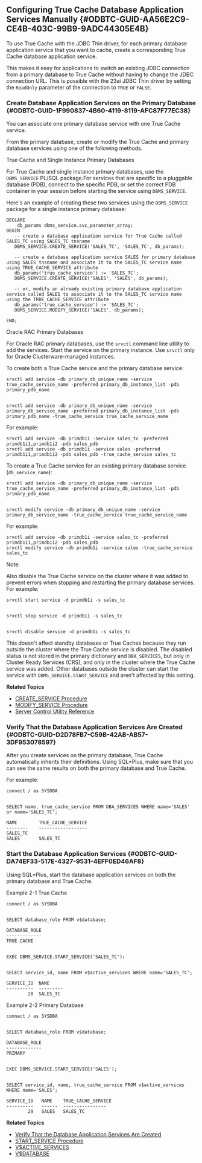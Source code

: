  

## Configuring True Cache Database Application Services Manually {#ODBTC-GUID-AA56E2C9-CE4B-403C-99B9-9ADC44305E4B}

To use True Cache with the JDBC Thin driver, for each primary database application service that you want to cache, create a corresponding True Cache database application service.

This makes it easy for applications to switch an existing JDBC connection from a primary database to True Cache without having to change the JDBC connection URL. This is possible with the 23ai JDBC Thin driver by setting the `ReadOnly` parameter of the connection to `TRUE` or `FALSE`. 

### Create Database Application Services on the Primary Database {#ODBTC-GUID-1F990837-4B60-4119-8119-AFC87F77EC38}

You can associate one primary database service with one True Cache service.

From the primary database, create or modify the True Cache and primary database services using one of the following methods.

True Cache and Single Instance Primary Databases

For True Cache and single instance primary databases, use the `DBMS_SERVICE` PL/SQL package.For services that are specific to a pluggable database (PDB), connect to the specific PDB, or set the correct PDB container in your session before starting the service using `DBMS_SERVICE`.

Here's an example of creating these two services using the `DBMS_SERVICE` package for a single instance primary database: 
    
    
    DECLARE
        db_params dbms_service.svc_parameter_array;
    BEGIN
       -- create a database application service for True Cache called SALES_TC using SALES_TC tnsname
       DBMS_SERVICE.CREATE_SERVICE('SALES_TC', 'SALES_TC', db_params);
    
       -- create a database application service SALES for primary database using SALES tnsname and associate it to the SALES_TC service name using TRUE_CACHE_SERVICE attribute
       db_params('true_cache_service') := 'SALES_TC';
       DBMS_SERVICE.CREATE_SERVICE('SALES', 'SALES', db_params);
    
       -- or, modify an already existing primary database application service called SALES to associate it to the SALES_TC service name using the TRUE_CACHE_SERVICE attribute
       db_params('true_cache_service') := 'SALES_TC';
       DBMS_SERVICE.MODIFY_SERVICE('SALES', db_params);
    
    END;

Oracle RAC Primary Databases

For Oracle RAC primary databases, use the `srvctl` command line utility to add the services. Start the service on the primary instance. Use `srvctl` only for Oracle Clusterware-managed instances.

To create both a True Cache service and the primary database service:
    
    
    srvctl add service -db primary_db_unique_name -service true_cache_service_name -preferred primary_db_instance_list -pdb primary_pdb_name
    
    
    srvctl add service -db primary_db_unique_name -service primary_db_service_name -preferred primary_db_instance_list -pdb primary_pdb_name -true_cache_service true_cache_service_name

For example:
    
    
    srvctl add service -db primdb1i -service sales_tc -preferred primdb1i1,primdb1i2 -pdb sales_pdb
    srvctl add service -db primdb1i -service sales -preferred primdb1i1,primdb1i2 -pdb sales_pdb -true_cache_service sales_tc

To create a True Cache service for an existing primary database service (`db_service_name`): 
    
    
    srvctl add service -db primary_db_unique_name -service true_cache_service_name -preferred primary_db_instance_list -pdb primary_pdb_name
    
    
    srvctl modify service -db primary_db_unique_name -service primary_db_service_name -true_cache_service true_cache_service_name

For example:
    
    
    srvctl add service -db primdb1i -service sales_tc -preferred primdb1i1,primdb1i2 -pdb sales_pdb
    srvctl modify service -db primdb1i -service sales -true_cache_service sales_tc

Note:

Also disable the True Cache service on the cluster where it was added to prevent errors when stopping and restarting the primary database services. For example:
    
    
    srvctl start service -d primdb1i -s sales_tc
    
    
    srvctl stop service -d primdb1i -s sales_tc
    
    
    srvctl disable service -d primdb1i -s sales_tc

This doesn't affect standby databases or True Caches because they run outside the cluster where the True Cache service is disabled. The disabled status is not stored in the primary dictionary and `DBA_SERVICES`, but only in Cluster Ready Services (CRS), and only in the cluster where the True Cache service was added. Other databases outside the cluster can start the service with `DBMS_SERVICE.START_SERVICE` and aren't affected by this setting. 

**Related Topics**

  * [CREATE_SERVICE Procedure](https://docs.oracle.com/pls/topic/lookup?ctx=en/database/oracle/oracle-database/23&id=ARPLS-GUID-386E183E-D83C-48A7-8BA3-40248CFB89F4)
  * [MODIFY_SERVICE Procedure](https://docs.oracle.com/pls/topic/lookup?ctx=en/database/oracle/oracle-database/23&id=ARPLS-GUID-E790BE65-023F-4016-8A5F-DF43B324834C)
  * [Server Control Utility Reference](https://docs.oracle.com/pls/topic/lookup?ctx=en/database/oracle/oracle-database/23&id=RACAD-GUID-3ED4DBCE-A148-462B-8A79-534A3F0D6E7D)



### Verify That the Database Application Services Are Created {#ODBTC-GUID-D2D78FB7-C59B-42AB-AB57-3DF953078597}

After you create services on the primary database, True Cache automatically inherits their definitions. Using SQL*Plus, make sure that you can see the same results on both the primary database and True Cache.

For example:
    
    
    connect / as SYSDBA
    
    
    SELECT name, true_cache_service FROM DBA_SERVICES WHERE name='SALES' or name='SALES_TC';
    
    NAME        TRUE_CACHE_SERVICE
    --------    ------------------
    SALES_TC
    SALES       SALES_TC

### Start the Database Application Services {#ODBTC-GUID-DA74EF33-517E-4327-9531-4EFF0ED46AF8}

Using SQL*Plus, start the database application services on both the primary database and True Cache.

Example 2-1 True Cache
    
    
    connect / as SYSDBA
    
    
    SELECT database_role FROM v$database;
    
    DATABASE_ROLE
    -------------
    TRUE CACHE
    
    
    EXEC DBMS_SERVICE.START_SERVICE('SALES_TC');
    
    
    SELECT service_id, name FROM v$active_services WHERE name='SALES_TC';
    
    SERVICE_ID  NAME
    ----------  ---------
            28  SALES_TC

Example 2-2 Primary Database
    
    
    connect / as SYSDBA
    
    
    SELECT database_role FROM v$database;
    
    DATABASE_ROLE
    -------------
    PRIMARY
    
    
    EXEC DBMS_SERVICE.START_SERVICE('SALES');
    
    
    SELECT service_id, name, true_cache_service FROM v$active_services WHERE name='SALES';
    
    SERVICE_ID   NAME    TRUE_CACHE_SERVICE
    ----------   ------  ----------------
            29   SALES   SALES_TC

**Related Topics**

  * [Verify That the Database Application Services Are Created](configuring-true-cache-database-application-services-manually.html#GUID-D2D78FB7-C59B-42AB-AB57-3DF953078597 "After you create services on the primary database, True Cache automatically inherits their definitions. Using SQL*Plus, make sure that you can see the same results on both the primary database and True Cache.")
  * [START_SERVICE Procedure](https://docs.oracle.com/pls/topic/lookup?ctx=en/database/oracle/oracle-database/23&id=ARPLS-GUID-140B93AC-9021-4091-B797-7CA3AAB446FE)
  * [V$ACTIVE_SERVICES](https://docs.oracle.com/pls/topic/lookup?ctx=en/database/oracle/oracle-database/23&id=REFRN-GUID-488BCD15-3125-4CD1-BE26-9E5CA6BC8AE9)
  * [V$DATABASE](https://docs.oracle.com/pls/topic/lookup?ctx=en/database/oracle/oracle-database/23&id=REFRN-GUID-C62A7B96-2DD4-4E70-A0D9-26EE4BFBE256)


